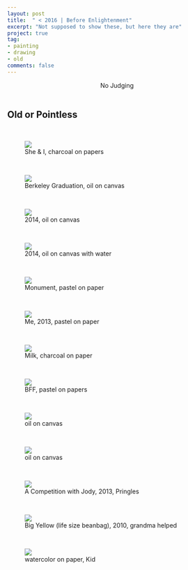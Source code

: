 ```yaml
---
layout: post
title:  " < 2016 | Before Enlightenment"
excerpt: "Not supposed to show these, but here they are"
project: true
tag:
- painting
- drawing
- old
comments: false
---
```


<center> No Judging </center>

<br>

## Old or Pointless

<br>
<figure>
	<a href="https://drive.google.com/uc?id=0B_c7340CNfFDSzJScmswenMySUU" class="image-popup"><img src="https://drive.google.com/uc?id=0B_c7340CNfFDSzJScmswenMySUU"></a>
	<figcaption> She & I, charcoal on papers </figcaption>
</figure>

<br>

<figure>
	<a href="https://drive.google.com/uc?id=1mqYi7ESfpIg1cVV20PDAvSiiXOLeYSfb" class="image-popup"><img src="https://drive.google.com/uc?id=1mqYi7ESfpIg1cVV20PDAvSiiXOLeYSfb"></a>
	<figcaption> Berkeley Graduation, oil on canvas  </figcaption>
</figure>

<br>
<figure>
	<a href="https://drive.google.com/uc?id=0B_c7340CNfFDVEhWa1I3UWNkZ2c" class="image-popup"><img src="https://drive.google.com/uc?id=0B_c7340CNfFDVEhWa1I3UWNkZ2c"></a>
	<figcaption> 2014, oil on canvas </figcaption>
</figure>

<br>
<figure>
	<a href="https://drive.google.com/uc?id=0B_c7340CNfFDZDhVXzNDeFp5eHc" class="image-popup"><img src="https://drive.google.com/uc?id=0B_c7340CNfFDZDhVXzNDeFp5eHc"></a>
	<figcaption> 2014, oil on canvas with water </figcaption>
</figure>

<br>

<figure>
	<a href="https://drive.google.com/uc?id=0B_c7340CNfFDTE1mQm5WSW9WT1k" class="image-popup"><img src="https://drive.google.com/uc?id=0B_c7340CNfFDTE1mQm5WSW9WT1k"></a>
	<figcaption> Monument, pastel on paper </figcaption>
</figure>

<br>

<figure>
	<a href="https://drive.google.com/uc?id=18AEgDmTRWSGtgNT2LlTAKCgtMKvKVPuy" class="image-popup"><img src="https://drive.google.com/uc?id=18AEgDmTRWSGtgNT2LlTAKCgtMKvKVPuy"></a>
	<figcaption> Me, 2013, pastel on paper </figcaption>
</figure>

<br>

<figure>
	<a href="https://drive.google.com/uc?id=0B_c7340CNfFDSFJEdmw1X2pwOGM" class="image-popup"><img src="https://drive.google.com/uc?id=0B_c7340CNfFDSFJEdmw1X2pwOGM"></a>
	<figcaption> Milk, charcoal on paper </figcaption>
</figure>

<br>

<figure>
	<a href="https://drive.google.com/uc?id=0B_c7340CNfFDWURhTjFXVmJPZWs" class="image-popup"><img src="https://drive.google.com/uc?id=0B_c7340CNfFDWURhTjFXVmJPZWs"></a>
	<figcaption> BFF, pastel on papers </figcaption>
</figure>

<br>

<figure>
	<a href="https://drive.google.com/uc?id=0B_c7340CNfFDSDExTWdvSWxZX28" class="image-popup"><img src="https://drive.google.com/uc?id=0B_c7340CNfFDSDExTWdvSWxZX28"></a>
	<figcaption> oil on canvas </figcaption>
</figure>
<br>
<figure>
	<a href="https://drive.google.com/uc?id=0B_c7340CNfFDbV9uTnJ1a2pQaTQ" class="image-popup"><img src="https://drive.google.com/uc?id=0B_c7340CNfFDbV9uTnJ1a2pQaTQ"></a>
	<figcaption> oil on canvas </figcaption>
</figure>

<br>


<figure>
	<a href="https://drive.google.com/uc?id=1BZsepuvjoyfc67979kiTko8EI19jE8-0" class="image-popup"><img src="https://drive.google.com/uc?id=1BZsepuvjoyfc67979kiTko8EI19jE8-0"></a>
	<figcaption> A Competition with Jody, 2013, Pringles </figcaption>
</figure>

<br>


<figure>
	<a href="https://drive.google.com/uc?id=1dhCqysnvNxW3h7EKUNpq0hzclXwxJDVl" class="image-popup"><img src="https://drive.google.com/uc?id=1dhCqysnvNxW3h7EKUNpq0hzclXwxJDVl"></a>
	<figcaption> Big Yellow (life size beanbag), 2010, grandma helped </figcaption>
</figure>

<br>

<figure>
	<a href="https://drive.google.com/uc?id=0B_c7340CNfFDMGJlQmpqR3oyUE0" class="image-popup"><img src="https://drive.google.com/uc?id=0B_c7340CNfFDMGJlQmpqR3oyUE0"></a>
	<figcaption> watercolor on paper, Kid </figcaption>
</figure>

